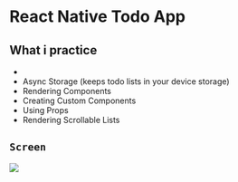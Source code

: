 # React Native Todo App

## What i practice


-
- Async Storage (keeps todo lists in your device storage)
- Rendering Components
- Creating Custom Components
- Using Props
- Rendering Scrollable Lists



## `Screen`

![](screen.gif)
